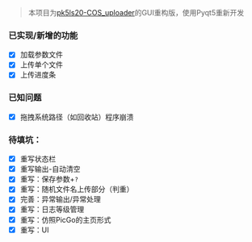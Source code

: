 >  本项目为[pk5ls20-COS_uploader](https://github.com/pk5ls20/COS_uploader)的GUI重构版，使用Pyqt5重新开发
### 已实现/新增的功能
- [x] 加载参数文件
- [x] 上传单个文件
- [x] 上传进度条

### 已知问题
- [x] 拖拽系统路径（如回收站）程序崩溃
### 待填坑：
-[x] 重写状态栏
-[x] 重写输出-自动清空
-[x] 重写：保存参数+`?`
-[x] 重写：随机文件名上传部分（判重）
-[x] 完善：异常输出/异常处理
-[x] 重写：日志等级管理
-[x] 重写：仿照PicGo的主页形式
-[x] 重写：UI